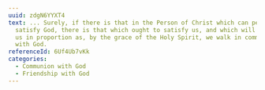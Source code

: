 ```yaml
---
uuid: zdgN6YYXT4
text: ... Surely, if there is that in the Person of Christ which can perfectly
  satisfy God, there is that which ought to satisfy us, and which will satisfy
  us in proportion as, by the grace of the Holy Spirit, we walk in communion
  with God.
referenceId: 6Uf4Ub7vKk
categories:
  - Communion with God
  - Friendship with God
---
```

